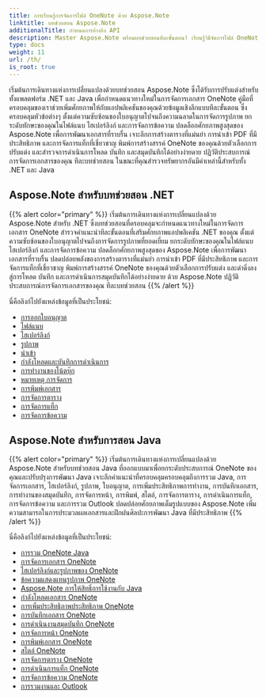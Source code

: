 ```yaml
---
title: การเรียนรู้การจัดการไฟล์ OneNote ด้วย Aspose.Note
linktitle: บทช่วยสอน Aspose.Note
additionalTitle: กำหนดการอ้างอิง API
description: Master Aspose.Note พร้อมบทช่วยสอนทีละขั้นตอน! เรียนรู้วิธีจัดการไฟล์ OneNote โดยทางโปรแกรมเพื่อการประมวลผลเอกสารที่มีประสิทธิภาพ
type: docs
weight: 11
url: /th/
is_root: true
---
```


เริ่มต้นการเดินทางแห่งการเปลี่ยนแปลงด้วยบทช่วยสอน Aspose.Note ซึ่งได้รับการปรับแต่งสำหรับทั้งแพลตฟอร์ม .NET และ Java เพื่อกำหนดแนวทางใหม่ในการจัดการเอกสาร OneNote คู่มือที่ครอบคลุมของเราช่วยเพิ่มศักยภาพให้กับแอปพลิเคชันของคุณด้วยข้อมูลเชิงลึกแบบทีละขั้นตอน ซึ่งครอบคลุมหัวข้อต่างๆ ตั้งแต่ความซับซ้อนของใบอนุญาตไปจนถึงความฉลาดในการจัดการรูปภาพ ยกระดับทักษะของคุณในไฟล์แนบ ไฮเปอร์ลิงก์ และการจัดการข้อความ ปลดล็อกศักยภาพสูงสุดของ Aspose.Note เพื่อการพัฒนาเอกสารที่ราบรื่น เจาะลึกการสร้างตารางที่แม่นยำ การนำเข้า PDF ที่มีประสิทธิภาพ และการจัดการแท็กที่เชี่ยวชาญ พิมพ์การสร้างสรรค์ OneNote ของคุณด้วยตัวเลือกการปรับแต่ง และสำรวจการดำเนินการโหลด บันทึก และสมุดบันทึกได้อย่างง่ายดาย ปฏิวัติประสบการณ์การจัดการเอกสารของคุณ ทีละบทช่วยสอน ในขณะที่คุณสำรวจทรัพยากรอันมีค่าเหล่านี้สำหรับทั้ง .NET และ Java

## Aspose.Note สำหรับบทช่วยสอน .NET
{{% alert color="primary" %}}
เริ่มต้นการเดินทางแห่งการเปลี่ยนแปลงด้วย Aspose.Note สำหรับ .NET ซึ่งบทช่วยสอนที่ครอบคลุมจะกำหนดแนวทางใหม่ในการจัดการเอกสาร OneNote สำรวจคำแนะนำทีละขั้นตอนที่เสริมศักยภาพแอปพลิเคชัน .NET ของคุณ ตั้งแต่ความซับซ้อนของใบอนุญาตไปจนถึงการจัดการรูปภาพที่ยอดเยี่ยม ยกระดับทักษะของคุณในไฟล์แนบ ไฮเปอร์ลิงก์ และการจัดการข้อความ ปลดล็อกศักยภาพสูงสุดของ Aspose.Note เพื่อการพัฒนาเอกสารที่ราบรื่น ปลดปล่อยพลังของการสร้างตารางที่แม่นยำ การนำเข้า PDF ที่มีประสิทธิภาพ และการจัดการแท็กที่เชี่ยวชาญ พิมพ์การสร้างสรรค์ OneNote ของคุณด้วยตัวเลือกการปรับแต่ง และดำดิ่งลงสู่การโหลด บันทึก และการดำเนินการสมุดบันทึกได้อย่างง่ายดาย ด้วย Aspose.Note ปฏิวัติประสบการณ์การจัดการเอกสารของคุณ ทีละบทช่วยสอน
{{% /alert %}}

นี่คือลิงก์ไปยังแหล่งข้อมูลที่เป็นประโยชน์:
 
- [การออกใบอนุญาต](./net/licensing/)
- [ไฟล์แนบ](./net/attachments/)
- [ไฮเปอร์ลิงก์](./net/hyperlinks/)
- [รูปภาพ](./net/images/)
- [นำเข้า](./net/import/)
- [กำลังโหลดและบันทึกการดำเนินการ](./net/loading-and-saving-operations/)
- [การทำงานของโน้ตบุ๊ก](./net/notebook-operations/)
- [หมายเหตุ การจัดการ](./net/note-manipulation/)
- [การพิมพ์เอกสาร](./net/printing-document/)
- [การจัดการตาราง](./net/table-manipulation/)
- [การจัดการแท็ก](./net/tag-management/)
- [การจัดการข้อความ](./net/text-manipulation/)

## Aspose.Note สำหรับการสอน Java
{{% alert color="primary" %}}
เริ่มต้นการเดินทางแห่งการเปลี่ยนแปลงด้วย Aspose.Note สำหรับบทช่วยสอน Java ที่ออกแบบมาเพื่อยกระดับประสบการณ์ OneNote ของคุณและปรับปรุงการพัฒนา Java เจาะลึกคำแนะนำที่ครอบคลุมครอบคลุมถึงการรวม Java, การจัดการเอกสาร, ไฮเปอร์ลิงก์, รูปภาพ, ใบอนุญาต, การเพิ่มประสิทธิภาพการทำงาน, การบันทึกเอกสาร, การทำงานของสมุดบันทึก, การจัดการหน้า, การพิมพ์, สไตล์, การจัดการตาราง, การดำเนินการแท็ก, การจัดการข้อความ และการรวม Outlook ปลดปล่อยศักยภาพเต็มรูปแบบของ Aspose.Note เพิ่มความสามารถในการประมวลผลเอกสารและฝึกฝนศิลปะการพัฒนา Java ที่มีประสิทธิภาพ 
{{% /alert %}}

นี่คือลิงก์ไปยังแหล่งข้อมูลที่เป็นประโยชน์:
 
- [การรวม OneNote Java](./java/onenote-java-integration/)
- [การจัดการเอกสาร OneNote](./java/onenote-document-manipulation/)
- [ไฮเปอร์ลิงก์และรูปภาพของ OneNote](./java/onenote-hyperlinks-images/)
- [ข้อความแสดงแทนรูปภาพ OneNote](./java/onenote-image-alternative-text/)
- [Aspose.Note การให้สิทธิ์การใช้งานกับ Java](./java/licensing-java/)
- [กำลังโหลดเอกสาร OneNote](./java/onenote-document-loading/)
- [การเพิ่มประสิทธิภาพประสิทธิภาพ OneNote](./java/onenote-performance-optimization/)
- [การบันทึกเอกสาร OneNote](./java/onenote-document-saving/)
- [การดำเนินงานสมุดบันทึก OneNote](./java/onenote-notebook-operations/)
- [การจัดการหน้า OneNote](./java/onenote-page-manipulation/)
- [การพิมพ์เอกสาร OneNote](./java/onenote-printing-documents/)
- [สไตล์ OneNote](./java/onenote-styles/)
- [การจัดการตาราง OneNote](./java/onenote-table-manipulation/)
- [การดำเนินการแท็ก OneNote](./java/onenote-tag-operations/)
- [การจัดการข้อความ OneNote](./java/onenote-text-manipulation/)
- [การรวมงานและ Outlook](./java/task-and-outlook-integration/)
